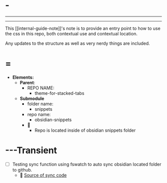 # -

---

---

This [[internal-guide-note]]'s note is to provide an entry point to how to use the css in this repo, both contextual use and contextual location.

Any updates to the structure as well as very nerdy things are included.

# =

- **Elements:**
  - **Parent**:
    - REPO NAME:
      - theme-for-stacked-tabs
  - **Submodule**
    - folder name:
      - snippets
    - repo name:
      - obsidian-snippets
    - 🤔
      - Repo is located inside of obsidian snippets folder

# ---Transient

- [ ] Testing sync function using fswatch to auto sync obsidian located folder to github.
  - 📝 [Source of sync code](https://jakemccrary.com/blog/2020/02/25/auto-syncing-a-git-repository/)
